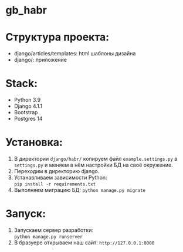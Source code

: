 # gb_habr

# Структура проекта:
- django/articles/templates: html шаблоны дизайна
- django/: приложение

# Stack:
- Python 3.9
- Django 4.1.1
- Bootstrap
- Postgres 14

# Установка:
1. В директории `django/habr/` копируем файл `example.settings.py` в `settings.py` и меняем в нём настройки БД на своё окружение. 
2. Переходим в директорию django.
3. Устанавливаем зависимости Python:  
`pip install -r requirements.txt`
4. Выполняем миграцию БД:
`python manage.py migrate`

# Запуск: 
1. Запускаем сервер разработки:  
`python manage.py runserver`
2. В бразуере открываем наш сайт:
`http://127.0.0.1:8000`